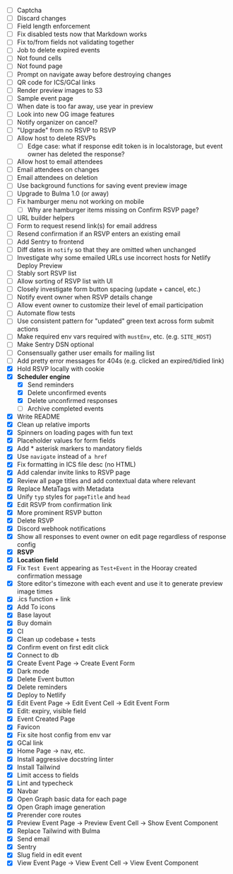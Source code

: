 - [ ] Captcha
- [ ] Discard changes
- [ ] Field length enforcement
- [ ] Fix disabled tests now that Markdown works
- [ ] Fix to/from fields not validating together
- [ ] Job to delete expired events
- [ ] Not found cells
- [ ] Not found page
- [ ] Prompt on navigate away before destroying changes
- [ ] QR code for ICS/GCal links
- [ ] Render preview images to S3
- [ ] Sample event page
- [ ] When date is too far away, use year in preview
- [ ] Look into new OG image features
- [ ] Notify organizer on cancel?
- [ ] "Upgrade" from no RSVP to RSVP
- [ ] Allow host to delete RSVPs
  - [ ] Edge case: what if response edit token is in localstorage, but event owner has deleted the response?
- [ ] Allow host to email attendees
- [ ] Email attendees on changes
- [ ] Email attendees on deletion
- [ ] Use background functions for saving event preview image
- [ ] Upgrade to Bulma 1.0 (or away)
- [ ] Fix hamburger menu not working on mobile
  - [ ] Why are hamburger items missing on Confirm RSVP page?
- [ ] URL builder helpers
- [ ] Form to request resend link(s) for email address
- [ ] Resend confirmation if an RSVP enters an existing email
- [ ] Add Sentry to frontend
- [ ] Diff dates in `notify` so that they are omitted when unchanged
- [ ] Investigate why some emailed URLs use incorrect hosts for Netlify Deploy Preview
- [ ] Stably sort RSVP list
- [ ] Allow sorting of RSVP list with UI
- [ ] Closely investigate form button spacing (update + cancel, etc.)
- [ ] Notify event owner when RSVP details change
- [ ] Allow event owner to customize their level of email participation
- [ ] Automate flow tests
- [ ] Use consistent pattern for "updated" green text across form submit actions
- [ ] Make required env vars required with `mustEnv`, etc. (e.g. `SITE_HOST`)
- [ ] Make Sentry DSN optional
- [ ] Consensually gather user emails for mailing list
- [ ] Add pretty error messages for 404s (e.g. clicked an expired/tidied link)
- [x] Hold RSVP locally with cookie
- [x] **Scheduler engine**
  - [x] Send reminders
  - [x] Delete unconfirmed events
  - [x] Delete unconfirmed responses
  - [ ] Archive completed events
- [x] Write README
- [x] Clean up relative imports
- [x] Spinners on loading pages with fun text
- [x] Placeholder values for form fields
- [x] Add \* asterisk markers to mandatory fields
- [x] Use `navigate` instead of `a href`
- [x] Fix formatting in ICS file desc (no HTML)
- [x] Add calendar invite links to RSVP page
- [x] Review all page titles and add contextual data where relevant
- [x] Replace MetaTags with Metadata
- [x] Unify `typ` styles for `pageTitle` and `head`
- [x] Edit RSVP from confirmation link
- [x] More prominent RSVP button
- [x] Delete RSVP
- [x] Discord webhook notifications
- [x] Show all responses to event owner on edit page regardless of response config
- [x] **RSVP**
- [x] **Location field**
- [x] Fix `Test Event` appearing as `Test+Event` in the Hooray created confirmation message
- [x] Store editor's timezone with each event and use it to generate preview image times
- [x] .ics function + link
- [x] Add To icons
- [x] Base layout
- [x] Buy domain
- [x] CI
- [x] Clean up codebase + tests
- [x] Confirm event on first edit click
- [x] Connect to db
- [x] Create Event Page -> Create Event Form
- [x] Dark mode
- [x] Delete Event button
- [x] Delete reminders
- [x] Deploy to Netlify
- [x] Edit Event Page -> Edit Event Cell -> Edit Event Form
- [x] Edit: expiry, visible field
- [x] Event Created Page
- [x] Favicon
- [x] Fix site host config from env var
- [x] GCal link
- [x] Home Page -> nav, etc.
- [x] Install aggressive docstring linter
- [x] Install Tailwind
- [x] Limit access to fields
- [x] Lint and typecheck
- [x] Navbar
- [x] Open Graph basic data for each page
- [x] Open Graph image generation
- [x] Prerender core routes
- [x] Preview Event Page -> Preview Event Cell -> Show Event Component
- [x] Replace Tailwind with Bulma
- [x] Send email
- [x] Sentry
- [x] Slug field in edit event
- [x] View Event Page -> View Event Cell -> View Event Component
